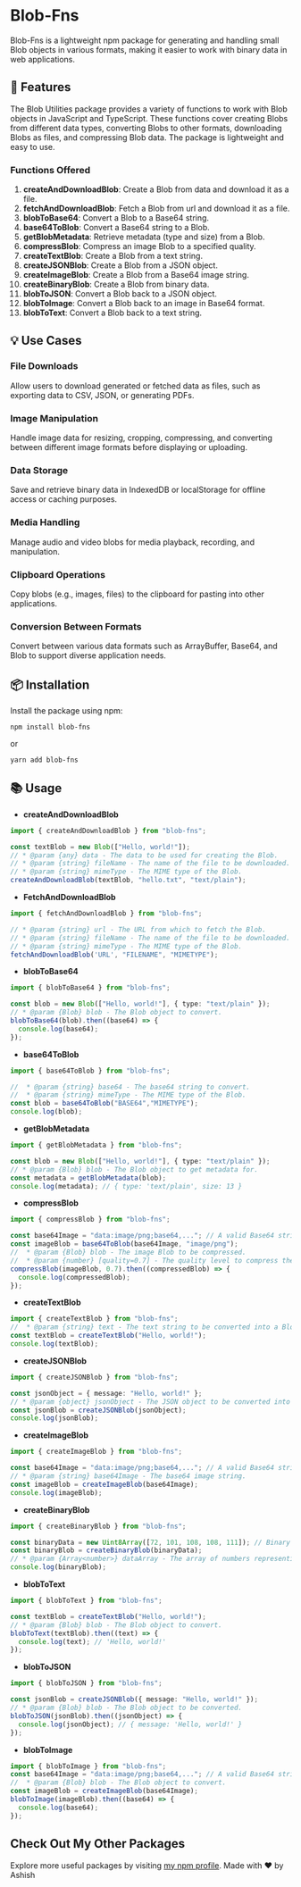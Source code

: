 # Blob-Fns

Blob-Fns is a lightweight npm package for generating and handling small Blob objects in various formats, making it easier to work with binary data in web applications.

## 🚀 Features

The Blob Utilities package provides a variety of functions to work with Blob objects in JavaScript and TypeScript. These functions cover creating Blobs from different data types, converting Blobs to other formats, downloading Blobs as files, and compressing Blob data. The package is lightweight and easy to use.

### Functions Offered

1. **createAndDownloadBlob**: Create a Blob from data and download it as a file.
2. **fetchAndDownloadBlob**: Fetch a Blob from url and download it as a file.
3. **blobToBase64**: Convert a Blob to a Base64 string.
4. **base64ToBlob**: Convert a Base64 string to a Blob.
5. **getBlobMetadata**: Retrieve metadata (type and size) from a Blob.
6. **compressBlob**: Compress an image Blob to a specified quality.
7. **createTextBlob**: Create a Blob from a text string.
8. **createJSONBlob**: Create a Blob from a JSON object.
9. **createImageBlob**: Create a Blob from a Base64 image string.
10. **createBinaryBlob**: Create a Blob from binary data.
11. **blobToJSON**: Convert a Blob back to a JSON object.
12. **blobToImage**: Convert a Blob back to an image in Base64 format.
13. **blobToText**: Convert a Blob back to a text string.


## 💡 Use Cases

### File Downloads

Allow users to download generated or fetched data as files, such as exporting data to CSV, JSON, or generating PDFs.

### Image Manipulation

Handle image data for resizing, cropping, compressing, and converting between different image formats before displaying or uploading.

### Data Storage

Save and retrieve binary data in IndexedDB or localStorage for offline access or caching purposes.

### Media Handling

Manage audio and video blobs for media playback, recording, and manipulation.

### Clipboard Operations

Copy blobs (e.g., images, files) to the clipboard for pasting into other applications.

### Conversion Between Formats

Convert between various data formats such as ArrayBuffer, Base64, and Blob to support diverse application needs.

## 📦 Installation

Install the package using npm:

```ssh
npm install blob-fns
```

or

```ssh
yarn add blob-fns
```

## 📚 Usage

- **createAndDownloadBlob**

```typescript
import { createAndDownloadBlob } from "blob-fns";

const textBlob = new Blob(["Hello, world!"]);
// * @param {any} data - The data to be used for creating the Blob.
// * @param {string} fileName - The name of the file to be downloaded.
// * @param {string} mimeType - The MIME type of the Blob.
createAndDownloadBlob(textBlob, "hello.txt", "text/plain");
```

- **FetchAndDownloadBlob**

```typescript
import { fetchAndDownloadBlob } from "blob-fns";

// * @param {string} url - The URL from which to fetch the Blob.
// * @param {string} fileName - The name of the file to be downloaded.
// * @param {string} mimeType - The MIME type of the Blob.
fetchAndDownloadBlob('URL', "FILENAME", "MIMETYPE");
```

- **blobToBase64**

```typescript
import { blobToBase64 } from "blob-fns";

const blob = new Blob(["Hello, world!"], { type: "text/plain" });
// * @param {Blob} blob - The Blob object to convert.
blobToBase64(blob).then((base64) => {
  console.log(base64);
});
```

- **base64ToBlob**

```typescript
import { base64ToBlob } from "blob-fns";

//  * @param {string} base64 - The base64 string to convert.
//  * @param {string} mimeType - The MIME type of the Blob.
const blob = base64ToBlob("BASE64","MIMETYPE");
console.log(blob);
```

- **getBlobMetadata**

```typescript
import { getBlobMetadata } from "blob-fns";

const blob = new Blob(["Hello, world!"], { type: "text/plain" });
// * @param {Blob} blob - The Blob object to get metadata for.
const metadata = getBlobMetadata(blob);
console.log(metadata); // { type: 'text/plain', size: 13 }
```

- **compressBlob**

```typescript
import { compressBlob } from "blob-fns";

const base64Image = "data:image/png;base64,..."; // A valid Base64 string
const imageBlob = base64ToBlob(base64Image, "image/png");
//  * @param {Blob} blob - The image Blob to be compressed.
//  * @param {number} [quality=0.7] - The quality level to compress the image to.
compressBlob(imageBlob, 0.7).then((compressedBlob) => {
  console.log(compressedBlob);
});
```

- **createTextBlob**

```typescript
import { createTextBlob } from "blob-fns";
//  * @param {string} text - The text string to be converted into a Blob.
const textBlob = createTextBlob("Hello, world!");
console.log(textBlob);
```

- **createJSONBlob**

```typescript
import { createJSONBlob } from "blob-fns";

const jsonObject = { message: "Hello, world!" };
// * @param {object} jsonObject - The JSON object to be converted into a Blob.
const jsonBlob = createJSONBlob(jsonObject);
console.log(jsonBlob);
```

- **createImageBlob**

```typescript
import { createImageBlob } from "blob-fns";

const base64Image = "data:image/png;base64,..."; // A valid Base64 string
// * @param {string} base64Image - The base64 image string.
const imageBlob = createImageBlob(base64Image);
console.log(imageBlob);
```

- **createBinaryBlob**

```typescript
import { createBinaryBlob } from "blob-fns";

const binaryData = new Uint8Array([72, 101, 108, 108, 111]); // Binary representation of 'Hello'
const binaryBlob = createBinaryBlob(binaryData);
// * @param {Array<number>} dataArray - The array of numbers representing the binary data.
console.log(binaryBlob);
```

- **blobToText**

```typescript
import { blobToText } from "blob-fns";

const textBlob = createTextBlob("Hello, world!");
// * @param {Blob} blob - The Blob object to convert.
blobToText(textBlob).then((text) => {
  console.log(text); // 'Hello, world!'
});
```

- **blobToJSON**

```typescript
import { blobToJSON } from "blob-fns";

const jsonBlob = createJSONBlob({ message: "Hello, world!" });
// * @param {Blob} blob - The Blob object to be converted.
blobToJSON(jsonBlob).then((jsonObject) => {
  console.log(jsonObject); // { message: 'Hello, world!' }
});
```

- **blobToImage**

```typescript
import { blobToImage } from "blob-fns";
const base64Image = "data:image/png;base64,..."; // A valid Base64 string
//  * @param {Blob} blob - The Blob object to convert.
const imageBlob = createImageBlob(base64Image);
blobToImage(imageBlob).then((base64) => {
  console.log(base64);
});
```



## Check Out My Other Packages

Explore more useful packages by visiting [my npm profile](https://www.npmjs.com/~iashish.99). Made with ❤️ by Ashish
